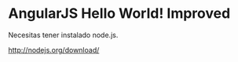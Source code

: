 AngularJS Hello World! Improved
===============================

Necesitas tener instalado node.js.

http://nodejs.org/download/